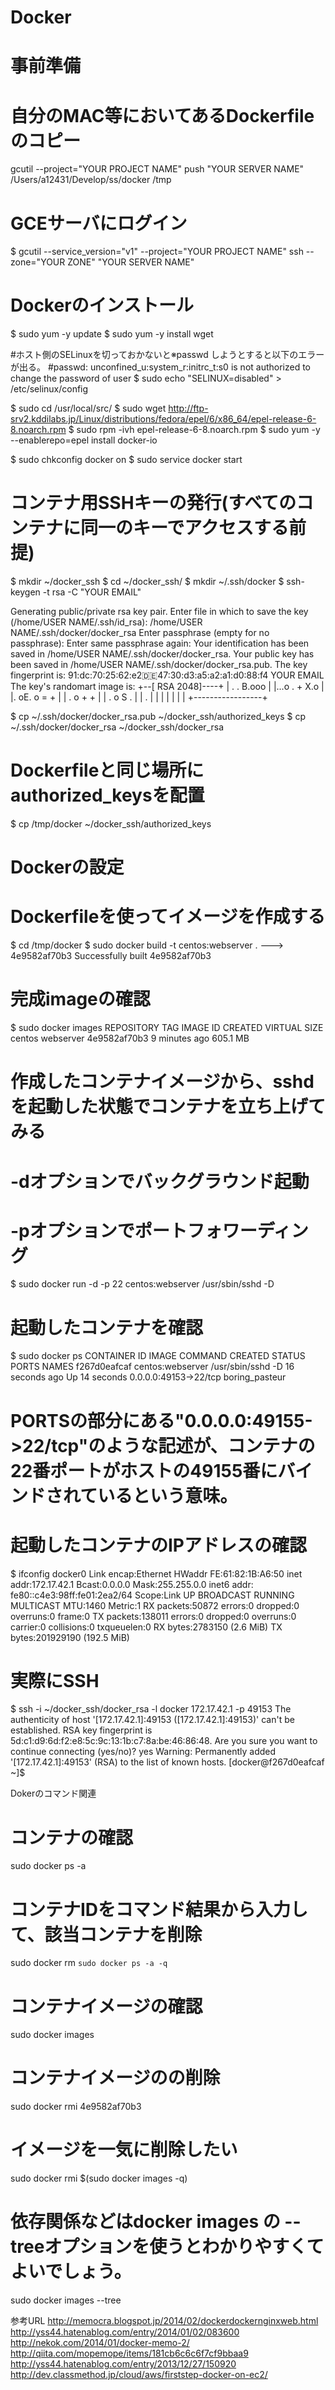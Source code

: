 Docker
======
# 事前準備

# 自分のMAC等においてあるDockerfileのコピー
gcutil --project="YOUR PROJECT NAME" push "YOUR SERVER NAME" /Users/a12431/Develop/ss/docker /tmp

# GCEサーバにログイン
$ gcutil --service_version="v1" --project="YOUR PROJECT NAME" ssh --zone="YOUR ZONE" "YOUR SERVER NAME"

# Dockerのインストール
$ sudo yum -y update
$ sudo yum -y install wget

#ホスト側のSELinuxを切っておかないと※passwd しようとすると以下のエラーが出る。
#passwd: unconfined_u:system_r:initrc_t:s0 is not authorized to change the password of user
$ sudo echo "SELINUX=disabled" > /etc/selinux/config


$ sudo cd /usr/local/src/
$ sudo wget http://ftp-srv2.kddilabs.jp/Linux/distributions/fedora/epel/6/x86_64/epel-release-6-8.noarch.rpm
$ sudo rpm -ivh epel-release-6-8.noarch.rpm
$ sudo yum -y --enablerepo=epel install docker-io

$ sudo chkconfig docker on
$ sudo service docker start


# コンテナ用SSHキーの発行(すべてのコンテナに同一のキーでアクセスする前提)
$ mkdir ~/docker_ssh
$ cd ~/docker_ssh/
$ mkdir ~/.ssh/docker
$ ssh-keygen -t rsa -C "YOUR EMAIL"

Generating public/private rsa key pair.
Enter file in which to save the key (/home/USER NAME/.ssh/id_rsa): /home/USER NAME/.ssh/docker/docker_rsa
Enter passphrase (empty for no passphrase):
Enter same passphrase again:
Your identification has been saved in /home/USER NAME/.ssh/docker/docker_rsa.
Your public key has been saved in /home/USER NAME/.ssh/docker/docker_rsa.pub.
The key fingerprint is:
91:dc:70:25:62:e2:de:47:30:d3:a5:a2:a1:d0:88:f4 YOUR EMAIL
The key's randomart image is:
+--[ RSA 2048]----+
| .    . B.ooo    |
|...o . + X.o     |
|. oE. o = +      |
|   . o + +       |
|    . o S .      |
|         .       |
|                 |
|                 |
|                 |
+-----------------+

$ cp ~/.ssh/docker/docker_rsa.pub ~/docker_ssh/authorized_keys
$ cp ~/.ssh/docker/docker_rsa ~/docker_ssh/docker_rsa

# Dockerfileと同じ場所にauthorized_keysを配置
$ cp /tmp/docker ~/docker_ssh/authorized_keys


# Dockerの設定
# Dockerfileを使ってイメージを作成する
$ cd /tmp/docker
$ sudo docker build -t centos:webserver .
 ---> 4e9582af70b3
Successfully built 4e9582af70b3


# 完成imageの確認
$ sudo docker images
REPOSITORY          TAG                 IMAGE ID            CREATED             VIRTUAL SIZE
centos              webserver           4e9582af70b3        9 minutes ago       605.1 MB



# 作成したコンテナイメージから、sshdを起動した状態でコンテナを立ち上げてみる
# -dオプションでバックグラウンド起動
# -pオプションでポートフォワーディング
$ sudo docker run -d -p 22 centos:webserver /usr/sbin/sshd -D

# 起動したコンテナを確認
$ sudo docker ps
CONTAINER ID        IMAGE               COMMAND             CREATED             STATUS              PORTS                   NAMES
f267d0eafcaf        centos:webserver    /usr/sbin/sshd -D   16 seconds ago      Up 14 seconds       0.0.0.0:49153->22/tcp   boring_pasteur


# PORTSの部分にある"0.0.0.0:49155->22/tcp"のような記述が、コンテナの22番ポートがホストの49155番にバインドされているという意味。

# 起動したコンテナのIPアドレスの確認
$ ifconfig
docker0   Link encap:Ethernet  HWaddr FE:61:82:1B:A6:50
          inet addr:172.17.42.1  Bcast:0.0.0.0  Mask:255.255.0.0
          inet6 addr: fe80::c4e3:98ff:fe01:2ea2/64 Scope:Link
          UP BROADCAST RUNNING MULTICAST  MTU:1460  Metric:1
          RX packets:50872 errors:0 dropped:0 overruns:0 frame:0
          TX packets:138011 errors:0 dropped:0 overruns:0 carrier:0
          collisions:0 txqueuelen:0
          RX bytes:2783150 (2.6 MiB)  TX bytes:201929190 (192.5 MiB)


# 実際にSSH
$ ssh -i ~/docker_ssh/docker_rsa -l docker 172.17.42.1 -p 49153
The authenticity of host '[172.17.42.1]:49153 ([172.17.42.1]:49153)' can't be established.
RSA key fingerprint is 5d:c1:d9:6d:f2:e8:5c:9c:13:1b:c7:8a:be:46:86:48.
Are you sure you want to continue connecting (yes/no)? yes
Warning: Permanently added '[172.17.42.1]:49153' (RSA) to the list of known hosts.
[docker@f267d0eafcaf ~]$



Dokerのコマンド関連

# コンテナの確認
sudo docker ps -a

# コンテナIDをコマンド結果から入力して、該当コンテナを削除
sudo docker rm `sudo docker ps -a -q`

# コンテナイメージの確認
sudo docker images

# コンテナイメージのの削除
sudo docker rmi 4e9582af70b3

# イメージを一気に削除したい
sudo docker rmi $(sudo docker images -q)

# 依存関係などはdocker images の --treeオプションを使うとわかりやすくてよいでしょう。
sudo docker images --tree



参考URL
http://memocra.blogspot.jp/2014/02/dockerdockernginxweb.html
http://yss44.hatenablog.com/entry/2014/01/02/083600
http://nekok.com/2014/01/docker-memo-2/
http://qiita.com/mopemope/items/181cb6c6c6f7cf9bbaa9
http://yss44.hatenablog.com/entry/2013/12/27/150920
http://dev.classmethod.jp/cloud/aws/firststep-docker-on-ec2/
